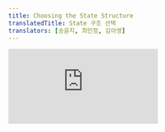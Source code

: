 ```yaml
---
title: Choosing the State Structure
translatedTitle: State 구조 선택
translators: [송윤지, 최민정, 김아영]
---
```


<iframe 
  style={{aspectRatio: 1.7778, width: '100%'}} 
  src="https://www.youtube.com/embed/playlist?list=PLjQV3hketAJkh6BEl0n4PDS_2fBd0cS9v&index=23"
  title="YouTube video player" 
  frameBorder="0" 
/>

<Intro>

Structuring state well can make a difference between a component that is pleasant to modify and debug, and one that is a constant source of bugs. Here are some tips you should consider when structuring state.
<Trans>state를 잘 구조화하면 수정과 디버깅이 편한 컴포넌트와 버그가 끊임없이 발생하는 컴포넌트의 차이를 만들 수 있습니다. 다음은 state를 구조화할 때 고려해야 할 몇 가지 팁입니다.</Trans>

</Intro>

<YouWillLearn>

* When to use a single vs multiple state variables
* What to avoid when organizing state
* How to fix common issues with the state structure

<TransBlock>
* 단일 state 변수를 사용해야 하는 경우 vs. 다중 state 변수를 사용해야 하는 경우
* state 정리시 피해야 할 사항
* state 구조와 관련된 일반적인 문제를 해결하는 방법
</TransBlock>

</YouWillLearn>

## Principles for structuring state<Trans>state 구조화 원칙</Trans> {/*principles-for-structuring-state*/}

When you write a component that holds some state, you'll have to make choices about how many state variables to use and what the shape of their data should be. While it's possible to write correct programs even with a suboptimal state structure, there are a few principles that can guide you to make better choices:
<Trans>어떤 state를 보유하는 컴포넌트를 작성할 때엔 얼마나 많은 state 변수를 사용할지, 데이터의 모양은 어떻게 할지에 대해 선택해야 합니다. 최적화되지 않은 state 구조를 사용하더라도 올바른 프로그램을 작성할 수 있지만, 더 나은 선택을 할 수 있도록 안내하는 몇 가지 원칙이 있습니다:</Trans>

1. **Group related state.** If you always update two or more state variables at the same time, consider merging them into a single state variable.
2. **Avoid contradictions in state.** When the state is structured in a way that several pieces of state may contradict and "disagree" with each other, you leave room for mistakes. Try to avoid this.
3. **Avoid redundant state.** If you can calculate some information from the component's props or its existing state variables during rendering, you should not put that information into that component's state.
4. **Avoid duplication in state.** When the same data is duplicated between multiple state variables, or within nested objects, it is difficult to keep them in sync. Reduce duplication when you can.
5. **Avoid deeply nested state.** Deeply hierarchical state is not very convenient to update. When possible, prefer to structure state in a flat way.

<TransBlock>
1. **관련 state를 그룹화합니다.** 항상 두 개 이상의 state 변수를 동시에 업데이트하는 경우 단일 state 변수로 병합하는 것이 좋습니다.
2. **state의 모순을 피하세요.** 여러 state 조각이 서로 모순되거나 '불일치'할 수 있는 방식으로 state를 구성하면 실수가 발생할 여지가 생깁니다. 이를 피하세요.
3. **불필요한 state를 피하세요.** 렌더링 중에 컴포넌트의 props나 기존 state 변수에서 일부 정보를 계산할 수 있다면 해당 정보를 해당 컴포넌트의 state에 넣지 않아야 합니다.
4. **state 중복을 피하세요.** 동일한 데이터가 여러 state 변수 간에 또는 중첩된 객체 내에 중복되면 동기화 state를 유지하기가 어렵습니다. 가능하면 중복을 줄이세요.
5. **깊게 중첩된 state는 피하세요.** 깊게 계층화된 state는 업데이트하기 쉽지 않습니다. 가능하면 state를 평평한 방식으로 구성하는 것이 좋습니다.
</TransBlock>

The goal behind these principles is to *make state easy to update without introducing mistakes*. Removing redundant and duplicate data from state helps ensure that all its pieces stay in sync. This is similar to how a database engineer might want to ["normalize" the database structure](https://docs.microsoft.com/en-us/office/troubleshoot/access/database-normalization-description) to reduce the chance of bugs. To paraphrase Albert Einstein, **"Make your state as simple as it can be--but no simpler."**
<Trans>이러한 원칙의 목표는 실수 없이 state를 쉽게 업데이트할 수 있도록 하는 것입니다. state에서 불필요하거나 중복된 데이터를 제거하면 모든 데이터가 동기화 상태를 유지하는 데 도움이 됩니다. 이는 데이터베이스 엔지니어가 버그 발생 가능성을 줄이기 위해 [데이터베이스 구조를 '정규화'](https://docs.microsoft.com/en-us/office/troubleshoot/access/database-normalization-description)하는 것과 유사합니다. 알버트 아인슈타인의 말을 빌리자면, **"state를 최대한 단순하게 만들되, 그보다 더 단순해서는 안 됩니다.”**</Trans>

Now let's see how these principles apply in action.
<Trans>이제 이러한 원칙이 실제로 어떻게 적용되는지 살펴보겠습니다.</Trans>

## Group related state<Trans>관련 state 그룹화하기</Trans> {/*group-related-state*/}

You might sometimes be unsure between using a single or multiple state variables.
<Trans>단일 state 변수를 사용할지 다중 state 변수를 사용할지 고민할 때가 있습니다.</Trans>

Should you do this?
<Trans>아래처럼 할까요?</Trans>

```js
const [x, setX] = useState(0);
const [y, setY] = useState(0);
```

Or this?
<Trans>아니면 이렇게 할까요?</Trans>

```js
const [position, setPosition] = useState({ x: 0, y: 0 });
```

Technically, you can use either of these approaches. But **if some two state variables always change together, it might be a good idea to unify them into a single state variable.** Then you won't forget to always keep them in sync, like in this example where moving the cursor updates both coordinates of the red dot:
<Trans>기술적으로는 이 두 가지 접근 방식 중 하나를 사용할 수 있습니다. 하지만 **두 개의 state 변수가 항상 함께 변경되는 경우에는 하나의 state 변수로 통합하는 것이 좋습니다.** 그러면 커서를 움직이면 빨간색 점의 좌표가 모두 업데이트되는 이 예제에서처럼 항상 동기화 상태를 유지하는 것을 잊지 않을 수 있습니다:</Trans>

<Sandpack>

```js
import { useState } from 'react';

export default function MovingDot() {
  const [position, setPosition] = useState({
    x: 0,
    y: 0
  });
  return (
    <div
      onPointerMove={e => {
        setPosition({
          x: e.clientX,
          y: e.clientY
        });
      }}
      style={{
        position: 'relative',
        width: '100vw',
        height: '100vh',
      }}>
      <div style={{
        position: 'absolute',
        backgroundColor: 'red',
        borderRadius: '50%',
        transform: `translate(${position.x}px, ${position.y}px)`,
        left: -10,
        top: -10,
        width: 20,
        height: 20,
      }} />
    </div>
  )
}
```

```css
body { margin: 0; padding: 0; height: 250px; }
```

</Sandpack>

Another case where you'll group data into an object or an array is when you don't know how many pieces of state you'll need. For example, it's helpful when you have a form where the user can add custom fields.
<Trans>데이터를 객체나 배열로 그룹화하는 또 다른 경우는 필요한 state의 조각 수를 모를 때입니다. 예를 들어, 사용자가 사용자 정의 필드를 추가할 수 있는 양식이 있을 때 유용합니다.</Trans>

<Pitfall>

If your state variable is an object, remember that [you can't update only one field in it](/learn/updating-objects-in-state) without explicitly copying the other fields. For example, you can't do `setPosition({ x: 100 })` in the above example because it would not have the `y` property at all! Instead, if you wanted to set `x` alone, you would either do `setPosition({ ...position, x: 100 })`, or split them into two state variables and do `setX(100)`.
<Trans>state 변수가 객체인 경우 다른 필드를 명시적으로 복사하지 않고는 [그 안의 한 필드만 업데이트할 수는 없다](/learn/updating-objects-in-state)는 점을 기억하세요. 예를 들어, 위 예제에서는 `y` 속성이 전혀 없기 때문에 `setPosition({ x: 100 })`을 수행할 수 없습니다! 대신 `x`만 설정하려면 `setPosition({ ...position, x: 100 })`을 수행하거나 두 개의 state 변수로 분할하여 `setX(100)`을 수행해야 합니다.</Trans>

</Pitfall>

## Avoid contradictions in state<Trans>state의 모순을 피하세요</Trans> {/*avoid-contradictions-in-state*/}

Here is a hotel feedback form with `isSending` and `isSent` state variables:
<Trans>다음은 `isSending` 및 `isSent` state 변수가 있는 호텔 피드백 양식입니다:</Trans>

<Sandpack>

```js
import { useState } from 'react';

export default function FeedbackForm() {
  const [text, setText] = useState('');
  const [isSending, setIsSending] = useState(false);
  const [isSent, setIsSent] = useState(false);

  async function handleSubmit(e) {
    e.preventDefault();
    setIsSending(true);
    await sendMessage(text);
    setIsSending(false);
    setIsSent(true);
  }

  if (isSent) {
    return <h1>Thanks for feedback!</h1>
  }

  return (
    <form onSubmit={handleSubmit}>
      <p>How was your stay at The Prancing Pony?</p>
      <textarea
        disabled={isSending}
        value={text}
        onChange={e => setText(e.target.value)}
      />
      <br />
      <button
        disabled={isSending}
        type="submit"
      >
        Send
      </button>
      {isSending && <p>Sending...</p>}
    </form>
  );
}

// Pretend to send a message.
function sendMessage(text) {
  return new Promise(resolve => {
    setTimeout(resolve, 2000);
  });
}
```

</Sandpack>

While this code works, it leaves the door open for "impossible" states. For example, if you forget to call `setIsSent` and `setIsSending` together, you may end up in a situation where both `isSending` and `isSent` are `true` at the same time. The more complex your component is, the harder it is to understand what happened.
<Trans>이 코드는 작동하긴 하지만, "불가능한" state의 설정을 허용하고 있습니다. 예를 들어, `setIsSent`와 `setIsSending` 중 어느 하나만 호출하면, `isSending`과 `isSent`가 동시에 `true`가 되는 상황이 발생할 수 있습니다. 컴포넌트가 복잡할수록 무슨 일이 일어났는지 파악하기가 더 어려워집니다.</Trans>

**Since `isSending` and `isSent` should never be `true` at the same time, it is better to replace them with one `status` state variable that may take one of *three* valid states:** `'typing'` (initial), `'sending'`, and `'sent'`:
<Trans>**`isSending`과 `isSent`는 동시에 `true`가 되어서는 안되므로, 세 가지 유효한 state 중 하나를 취할 수 있는 `status` 라는 state변수 하나로 대체하는 것이 좋습니다:** `status`는 `typing`(초기), `sending`, `sent`가 될 수 있습니다:</Trans>

<Sandpack>

```js
import { useState } from 'react';

export default function FeedbackForm() {
  const [text, setText] = useState('');
  const [status, setStatus] = useState('typing');

  async function handleSubmit(e) {
    e.preventDefault();
    setStatus('sending');
    await sendMessage(text);
    setStatus('sent');
  }

  const isSending = status === 'sending';
  const isSent = status === 'sent';

  if (isSent) {
    return <h1>Thanks for feedback!</h1>
  }

  return (
    <form onSubmit={handleSubmit}>
      <p>How was your stay at The Prancing Pony?</p>
      <textarea
        disabled={isSending}
        value={text}
        onChange={e => setText(e.target.value)}
      />
      <br />
      <button
        disabled={isSending}
        type="submit"
      >
        Send
      </button>
      {isSending && <p>Sending...</p>}
    </form>
  );
}

// Pretend to send a message.
function sendMessage(text) {
  return new Promise(resolve => {
    setTimeout(resolve, 2000);
  });
}
```

</Sandpack>

You can still declare some constants for readability:
<Trans>가독성을 위해 일부 상수를 선언할 수 있습니다:</Trans>

```js
const isSending = status === 'sending';
const isSent = status === 'sent';
```

But they're not state variables, so you don't need to worry about them getting out of sync with each other.
<Trans>하지만 state 변수가 아니므로 서로 동기화되지 않을까 걱정할 필요가 없습니다.</Trans>

## Avoid redundant state<Trans>불필요한 state를 피하세요</Trans> {/*avoid-redundant-state*/}

If you can calculate some information from the component's props or its existing state variables during rendering, you **should not** put that information into that component's state.
<Trans>렌더링 중에 컴포넌트의 props나 기존 state 변수에서 일부 정보를 계산할 수 있는 경우 해당 정보를 컴포넌트의 state에 **넣지 않아야 합니다.**</Trans>

For example, take this form. It works, but can you find any redundant state in it?
<Trans>예를 들어, 이 양식을 살펴보세요. 작동하긴 하지만, 불필요한 state가 있진 않나요?</Trans>

<Sandpack>

```js
import { useState } from 'react';

export default function Form() {
  const [firstName, setFirstName] = useState('');
  const [lastName, setLastName] = useState('');
  const [fullName, setFullName] = useState('');

  function handleFirstNameChange(e) {
    setFirstName(e.target.value);
    setFullName(e.target.value + ' ' + lastName);
  }

  function handleLastNameChange(e) {
    setLastName(e.target.value);
    setFullName(firstName + ' ' + e.target.value);
  }

  return (
    <>
      <h2>Let’s check you in</h2>
      <label>
        First name:{' '}
        <input
          value={firstName}
          onChange={handleFirstNameChange}
        />
      </label>
      <label>
        Last name:{' '}
        <input
          value={lastName}
          onChange={handleLastNameChange}
        />
      </label>
      <p>
        Your ticket will be issued to: <b>{fullName}</b>
      </p>
    </>
  );
}
```

```css
label { display: block; margin-bottom: 5px; }
```

</Sandpack>

This form has three state variables: `firstName`, `lastName`, and `fullName`. However, `fullName` is redundant. **You can always calculate `fullName` from `firstName` and `lastName` during render, so remove it from state.**
<Trans>이 양식에는 `firstName`, `lastName`, `fullName`의 세 가지 state 변수가 있습니다. 그러나 `fullName`은 불필요합니다. **렌더링 중에 언제든지 `firstName`과 `lastName`에서 `fullName`을 계산할 수 있으므로 state에서 제거하세요.**</Trans>

This is how you can do it:
<Trans>이렇게 하면 됩니다:</Trans>

<Sandpack>

```js
import { useState } from 'react';

export default function Form() {
  const [firstName, setFirstName] = useState('');
  const [lastName, setLastName] = useState('');

  const fullName = firstName + ' ' + lastName;

  function handleFirstNameChange(e) {
    setFirstName(e.target.value);
  }

  function handleLastNameChange(e) {
    setLastName(e.target.value);
  }

  return (
    <>
      <h2>Let’s check you in</h2>
      <label>
        First name:{' '}
        <input
          value={firstName}
          onChange={handleFirstNameChange}
        />
      </label>
      <label>
        Last name:{' '}
        <input
          value={lastName}
          onChange={handleLastNameChange}
        />
      </label>
      <p>
        Your ticket will be issued to: <b>{fullName}</b>
      </p>
    </>
  );
}
```

```css
label { display: block; margin-bottom: 5px; }
```

</Sandpack>

Here, `fullName` is *not* a state variable. Instead, it's calculated during render:
<Trans>여기서 `fullName` 은 state 변수가 아닙니다. 대신 렌더링 중에 계산됩니다:</Trans>

```js
const fullName = firstName + ' ' + lastName;
```

As a result, the change handlers don't need to do anything special to update it. When you call `setFirstName` or `setLastName`, you trigger a re-render, and then the next `fullName` will be calculated from the fresh data.
<Trans>따라서 변경 핸들러는 이를 업데이트하기 위해 특별한 작업을 수행할 필요가 없습니다. `setFirstName` 또는 `setLastName`을 호출하면 다시 렌더링을 촉발하고 다음 `fullName`이 새 데이터에서 계산됩니다.</Trans>

<DeepDive>

#### Don't mirror props in state<Trans>props를 state에 그대로 미러링하지 마세요</Trans> {/*don-t-mirror-props-in-state*/}

A common example of redundant state is code like this:
<Trans>다음 코드는 중복 state의 일반적인 예시입니다:</Trans>

```js
function Message({ messageColor }) {
  const [color, setColor] = useState(messageColor);
```

Here, a `color` state variable is initialized to the `messageColor` prop. The problem is that **if the parent component passes a different value of `messageColor` later (for example, `'red'` instead of `'blue'`), the `color` *state variable* would not be updated!** The state is only initialized during the first render.
<Trans>여기서 `color` state 변수는 `messageColor` props로 초기화됩니다. 문제는 **부모 컴포넌트가 나중에 다른 `messageColor` 값(예: `blue` 대신 `red`)을 전달하면 `color` state 변수가 업데이트되지 않는다는 것입니다!** state는 첫 번째 렌더링 중에만 초기화됩니다.</Trans>

This is why "mirroring" some prop in a state variable can lead to confusion. Instead, use the `messageColor` prop directly in your code. If you want to give it a shorter name, use a constant:
<Trans>그렇기 때문에 state 변수에 일부 prop을 '미러링'하면 혼란을 초래할 수 있습니다. 대신 코드에서 `messageColor` prop을 직접 사용하세요. 더 짧은 이름을 지정하려면 상수를 사용하세요:</Trans>

```js
function Message({ messageColor }) {
  const color = messageColor;
```

This way it won't get out of sync with the prop passed from the parent component.
<Trans>이렇게 하면 부모 컴포넌트에서 전달된 prop과 동기화되지 않습니다.</Trans>

"Mirroring" props into state only makes sense when you *want* to ignore all updates for a specific prop. By convention, start the prop name with `initial` or `default` to clarify that its new values are ignored:
<Trans>props를 state로 '미러링'하는 것은 특정 prop에 대한 모든 업데이트를 무시하려는 경우에만 의미가 있습니다. 관례에 따라 prop 이름을 `initial` 또는 `default`로 시작하여 새 값이 무시됨을 명확히 하세요:</Trans>

```js
function Message({ initialColor }) {
  // The `color` state variable holds the *first* value of `initialColor`.
  // Further changes to the `initialColor` prop are ignored.
  const [color, setColor] = useState(initialColor);
```

</DeepDive>

## Avoid duplication in state<Trans>state 중복을 피하세요</Trans> {/*avoid-duplication-in-state*/}

This menu list component lets you choose a single travel snack out of several:
<Trans>이 메뉴 목록 컴포넌트를 사용하면 여러 가지 여행용 간식 중 하나를 선택할 수 있습니다:</Trans>

<Sandpack>

```js
import { useState } from 'react';

const initialItems = [
  { title: 'pretzels', id: 0 },
  { title: 'crispy seaweed', id: 1 },
  { title: 'granola bar', id: 2 },
];

export default function Menu() {
  const [items, setItems] = useState(initialItems);
  const [selectedItem, setSelectedItem] = useState(
    items[0]
  );

  return (
    <>
      <h2>What's your travel snack?</h2>
      <ul>
        {items.map(item => (
          <li key={item.id}>
            {item.title}
            {' '}
            <button onClick={() => {
              setSelectedItem(item);
            }}>Choose</button>
          </li>
        ))}
      </ul>
      <p>You picked {selectedItem.title}.</p>
    </>
  );
}
```

```css
button { margin-top: 10px; }
```

</Sandpack>

Currently, it stores the selected item as an object in the `selectedItem` state variable. However, this is not great: **the contents of the `selectedItem` is the same object as one of the items inside the `items` list.** This means that the information about the item itself is duplicated in two places.
<Trans>현재 선택된 항목은 `selectedItem` state 변수에 객체로 저장됩니다. 그러나 이것은 좋지 않습니다. **`selectedItem`의 내용은 `items` 목록 내의 항목 중 하나와 동일한 객체입니다.** 즉, 항목 자체에 대한 정보가 두 곳에 중복됩니다.</Trans>

Why is this a problem? Let's make each item editable:
<Trans>이것이 왜 문제가 될까요? 각 항목을 편집 가능하게 만들어 보겠습니다:</Trans>

<Sandpack>

```js
import { useState } from 'react';

const initialItems = [
  { title: 'pretzels', id: 0 },
  { title: 'crispy seaweed', id: 1 },
  { title: 'granola bar', id: 2 },
];

export default function Menu() {
  const [items, setItems] = useState(initialItems);
  const [selectedItem, setSelectedItem] = useState(
    items[0]
  );

  function handleItemChange(id, e) {
    setItems(items.map(item => {
      if (item.id === id) {
        return {
          ...item,
          title: e.target.value,
        };
      } else {
        return item;
      }
    }));
  }

  return (
    <>
      <h2>What's your travel snack?</h2> 
      <ul>
        {items.map((item, index) => (
          <li key={item.id}>
            <input
              value={item.title}
              onChange={e => {
                handleItemChange(item.id, e)
              }}
            />
            {' '}
            <button onClick={() => {
              setSelectedItem(item);
            }}>Choose</button>
          </li>
        ))}
      </ul>
      <p>You picked {selectedItem.title}.</p>
    </>
  );
}
```

```css
button { margin-top: 10px; }
```

</Sandpack>

Notice how if you first click "Choose" on an item and *then* edit it, **the input updates but the label at the bottom does not reflect the edits.** This is because you have duplicated state, and you forgot to update `selectedItem`.
<Trans>먼저 항목에서 "Choose"을 클릭한 다음 편집하면 **입력은 업데이트되지만 하단의 레이블에 편집 내용이 반영되지 않는 것을 확인할 수 있습니다.** 이는 state가 중복되어 있고 `selectedItem`을 업데이트하는 것을 잊었기 때문입니다.</Trans>

Although you could update `selectedItem` too, an easier fix is to remove duplication. In this example, instead of a `selectedItem` object (which creates a duplication with objects inside `items`), you hold the `selectedId` in state, and *then* get the `selectedItem` by searching the `items` array for an item with that ID:
<Trans>`selectedItem`도 업데이트할 수 있지만 중복을 제거하는 것이 더 쉬운 수정 방법입니다. 이 예제에서는 `selectedItem` 객체(`items` 내부의 객체 복사본을 생성하는) 대신 `selectedId`를 state로 유지한 다음 `items` 배열에서 해당 ID를 가진 항목을 검색하여 `selectedItem`을 가져옵니다:</Trans>

<Sandpack>

```js
import { useState } from 'react';

const initialItems = [
  { title: 'pretzels', id: 0 },
  { title: 'crispy seaweed', id: 1 },
  { title: 'granola bar', id: 2 },
];

export default function Menu() {
  const [items, setItems] = useState(initialItems);
  const [selectedId, setSelectedId] = useState(0);

  const selectedItem = items.find(item =>
    item.id === selectedId
  );

  function handleItemChange(id, e) {
    setItems(items.map(item => {
      if (item.id === id) {
        return {
          ...item,
          title: e.target.value,
        };
      } else {
        return item;
      }
    }));
  }

  return (
    <>
      <h2>What's your travel snack?</h2>
      <ul>
        {items.map((item, index) => (
          <li key={item.id}>
            <input
              value={item.title}
              onChange={e => {
                handleItemChange(item.id, e)
              }}
            />
            {' '}
            <button onClick={() => {
              setSelectedId(item.id);
            }}>Choose</button>
          </li>
        ))}
      </ul>
      <p>You picked {selectedItem.title}.</p>
    </>
  );
}
```

```css
button { margin-top: 10px; }
```

</Sandpack>

(Alternatively, you may hold the selected index in state.)
<Trans>또는 선택한 인덱스를 state로 유지할 수도 있습니다.</Trans>

The state used to be duplicated like this:
<Trans>이전에는 state가 이렇게 복제되었습니다:</Trans>

* `items = [{ id: 0, title: 'pretzels'}, ...]`
* `selectedItem = {id: 0, title: 'pretzels'}`

But after the change it's like this:
<Trans>하지만 변경 후에는 이렇게 되었습니다:</Trans>

* `items = [{ id: 0, title: 'pretzels'}, ...]`
* `selectedId = 0`

The duplication is gone, and you only keep the essential state!
<Trans>중복은 사라지고 필수 state만 유지됩니다!</Trans>

Now if you edit the *selected* item, the message below will update immediately. This is because `setItems` triggers a re-render, and `items.find(...)` would find the item with the updated title. You didn't need to hold *the selected item* in state, because only the *selected ID* is essential. The rest could be calculated during render.
<Trans>이제 *선택한* 항목을 편집하면 아래 메시지가 즉시 업데이트됩니다. 이는 `setItems`가 리렌더링을 촉발하고 `items.find(...)`가 업데이트된 제목의 항목을 찾기 때문입니다. *선택한 ID*만 필수적이므로 *선택한 항목*을 state로 유지할 필요가 없습니다. 나머지는 렌더링 중에 계산할 수 있습니다.</Trans>

## Avoid deeply nested state<Trans>깊게 중첩된 state는 피하세요</Trans> {/*avoid-deeply-nested-state*/}

Imagine a travel plan consisting of planets, continents, and countries. You might be tempted to structure its state using nested objects and arrays, like in this example:
<Trans>행성, 대륙, 국가로 구성된 여행 계획을 상상해 보세요. 이 예제에서처럼 중첩 객체와 배열을 사용하여 state를 구조화하고 싶을 수 있습니다:</Trans>

<Sandpack>

```js
import { useState } from 'react';
import { initialTravelPlan } from './places.js';

function PlaceTree({ place }) {
  const childPlaces = place.childPlaces;
  return (
    <li>
      {place.title}
      {childPlaces.length > 0 && (
        <ol>
          {childPlaces.map(place => (
            <PlaceTree key={place.id} place={place} />
          ))}
        </ol>
      )}
    </li>
  );
}

export default function TravelPlan() {
  const [plan, setPlan] = useState(initialTravelPlan);
  const planets = plan.childPlaces;
  return (
    <>
      <h2>Places to visit</h2>
      <ol>
        {planets.map(place => (
          <PlaceTree key={place.id} place={place} />
        ))}
      </ol>
    </>
  );
}
```

```js places.js active
export const initialTravelPlan = {
  id: 0,
  title: '(Root)',
  childPlaces: [{
    id: 1,
    title: 'Earth',
    childPlaces: [{
      id: 2,
      title: 'Africa',
      childPlaces: [{
        id: 3,
        title: 'Botswana',
        childPlaces: []
      }, {
        id: 4,
        title: 'Egypt',
        childPlaces: []
      }, {
        id: 5,
        title: 'Kenya',
        childPlaces: []
      }, {
        id: 6,
        title: 'Madagascar',
        childPlaces: []
      }, {
        id: 7,
        title: 'Morocco',
        childPlaces: []
      }, {
        id: 8,
        title: 'Nigeria',
        childPlaces: []
      }, {
        id: 9,
        title: 'South Africa',
        childPlaces: []
      }]
    }, {
      id: 10,
      title: 'Americas',
      childPlaces: [{
        id: 11,
        title: 'Argentina',
        childPlaces: []
      }, {
        id: 12,
        title: 'Brazil',
        childPlaces: []
      }, {
        id: 13,
        title: 'Barbados',
        childPlaces: []
      }, {
        id: 14,
        title: 'Canada',
        childPlaces: []
      }, {
        id: 15,
        title: 'Jamaica',
        childPlaces: []
      }, {
        id: 16,
        title: 'Mexico',
        childPlaces: []
      }, {
        id: 17,
        title: 'Trinidad and Tobago',
        childPlaces: []
      }, {
        id: 18,
        title: 'Venezuela',
        childPlaces: []
      }]
    }, {
      id: 19,
      title: 'Asia',
      childPlaces: [{
        id: 20,
        title: 'China',
        childPlaces: []
      }, {
        id: 21,
        title: 'Hong Kong',
        childPlaces: []
      }, {
        id: 22,
        title: 'India',
        childPlaces: []
      }, {
        id: 23,
        title: 'Singapore',
        childPlaces: []
      }, {
        id: 24,
        title: 'South Korea',
        childPlaces: []
      }, {
        id: 25,
        title: 'Thailand',
        childPlaces: []
      }, {
        id: 26,
        title: 'Vietnam',
        childPlaces: []
      }]
    }, {
      id: 27,
      title: 'Europe',
      childPlaces: [{
        id: 28,
        title: 'Croatia',
        childPlaces: [],
      }, {
        id: 29,
        title: 'France',
        childPlaces: [],
      }, {
        id: 30,
        title: 'Germany',
        childPlaces: [],
      }, {
        id: 31,
        title: 'Italy',
        childPlaces: [],
      }, {
        id: 32,
        title: 'Portugal',
        childPlaces: [],
      }, {
        id: 33,
        title: 'Spain',
        childPlaces: [],
      }, {
        id: 34,
        title: 'Turkey',
        childPlaces: [],
      }]
    }, {
      id: 35,
      title: 'Oceania',
      childPlaces: [{
        id: 36,
        title: 'Australia',
        childPlaces: [],
      }, {
        id: 37,
        title: 'Bora Bora (French Polynesia)',
        childPlaces: [],
      }, {
        id: 38,
        title: 'Easter Island (Chile)',
        childPlaces: [],
      }, {
        id: 39,
        title: 'Fiji',
        childPlaces: [],
      }, {
        id: 40,
        title: 'Hawaii (the USA)',
        childPlaces: [],
      }, {
        id: 41,
        title: 'New Zealand',
        childPlaces: [],
      }, {
        id: 42,
        title: 'Vanuatu',
        childPlaces: [],
      }]
    }]
  }, {
    id: 43,
    title: 'Moon',
    childPlaces: [{
      id: 44,
      title: 'Rheita',
      childPlaces: []
    }, {
      id: 45,
      title: 'Piccolomini',
      childPlaces: []
    }, {
      id: 46,
      title: 'Tycho',
      childPlaces: []
    }]
  }, {
    id: 47,
    title: 'Mars',
    childPlaces: [{
      id: 48,
      title: 'Corn Town',
      childPlaces: []
    }, {
      id: 49,
      title: 'Green Hill',
      childPlaces: []      
    }]
  }]
};
```

</Sandpack>

Now let's say you want to add a button to delete a place you've already visited. How would you go about it? [Updating nested state](/learn/updating-objects-in-state#updating-a-nested-object) involves making copies of objects all the way up from the part that changed. Deleting a deeply nested place would involve copying its entire parent place chain. Such code can be very verbose.
<Trans>이제 이미 방문한 장소를 삭제하는 버튼을 추가하고 싶다고 가정해 보겠습니다. 어떻게 해야 할까요? [중첩된 state를 업데이트](/learn/updating-objects-in-state#updating-a-nested-object)하려면 변경된 부분부터 위쪽까지 객체의 복사본을 만들어야 합니다. 깊게 중첩된 장소를 삭제하려면 해당 장소의 상위 장소 체인 전체를 복사해야 합니다. 이러한 코드는 매우 장황할 수 있습니다.</Trans>

**If the state is too nested to update easily, consider making it "flat".** Here is one way you can restructure this data. Instead of a tree-like structure where each `place` has an array of *its child places*, you can have each place hold an array of *its child place IDs*. Then store a mapping from each place ID to the corresponding place.
<Trans>**state가 너무 깊게 중첩되어 업데이트하기 어려운 경우 “flat”하게 만드는 것을 고려해 보세요.** 다음은 이 데이터를 재구성할 수 있는 한 가지 방법입니다. 각 `place`가 하위 place의 배열을 갖는 트리 구조 대신, 각 place가 자식 *place ID*의 배열을 보유하도록 할 수 있습니다. 그런 다음 각 place ID에서 해당 place로의 매핑을 저장합니다.</Trans>

This data restructuring might remind you of seeing a database table:
<Trans>이 데이터 재구성은 데이터베이스 테이블을 떠올리게 할 수 있습니다:</Trans>

<Sandpack>

```js
import { useState } from 'react';
import { initialTravelPlan } from './places.js';

function PlaceTree({ id, placesById }) {
  const place = placesById[id];
  const childIds = place.childIds;
  return (
    <li>
      {place.title}
      {childIds.length > 0 && (
        <ol>
          {childIds.map(childId => (
            <PlaceTree
              key={childId}
              id={childId}
              placesById={placesById}
            />
          ))}
        </ol>
      )}
    </li>
  );
}

export default function TravelPlan() {
  const [plan, setPlan] = useState(initialTravelPlan);
  const root = plan[0];
  const planetIds = root.childIds;
  return (
    <>
      <h2>Places to visit</h2>
      <ol>
        {planetIds.map(id => (
          <PlaceTree
            key={id}
            id={id}
            placesById={plan}
          />
        ))}
      </ol>
    </>
  );
}
```

```js places.js active
export const initialTravelPlan = {
  0: {
    id: 0,
    title: '(Root)',
    childIds: [1, 43, 47],
  },
  1: {
    id: 1,
    title: 'Earth',
    childIds: [2, 10, 19, 27, 35]
  },
  2: {
    id: 2,
    title: 'Africa',
    childIds: [3, 4, 5, 6 , 7, 8, 9]
  }, 
  3: {
    id: 3,
    title: 'Botswana',
    childIds: []
  },
  4: {
    id: 4,
    title: 'Egypt',
    childIds: []
  },
  5: {
    id: 5,
    title: 'Kenya',
    childIds: []
  },
  6: {
    id: 6,
    title: 'Madagascar',
    childIds: []
  }, 
  7: {
    id: 7,
    title: 'Morocco',
    childIds: []
  },
  8: {
    id: 8,
    title: 'Nigeria',
    childIds: []
  },
  9: {
    id: 9,
    title: 'South Africa',
    childIds: []
  },
  10: {
    id: 10,
    title: 'Americas',
    childIds: [11, 12, 13, 14, 15, 16, 17, 18],   
  },
  11: {
    id: 11,
    title: 'Argentina',
    childIds: []
  },
  12: {
    id: 12,
    title: 'Brazil',
    childIds: []
  },
  13: {
    id: 13,
    title: 'Barbados',
    childIds: []
  }, 
  14: {
    id: 14,
    title: 'Canada',
    childIds: []
  },
  15: {
    id: 15,
    title: 'Jamaica',
    childIds: []
  },
  16: {
    id: 16,
    title: 'Mexico',
    childIds: []
  },
  17: {
    id: 17,
    title: 'Trinidad and Tobago',
    childIds: []
  },
  18: {
    id: 18,
    title: 'Venezuela',
    childIds: []
  },
  19: {
    id: 19,
    title: 'Asia',
    childIds: [20, 21, 22, 23, 24, 25, 26],   
  },
  20: {
    id: 20,
    title: 'China',
    childIds: []
  },
  21: {
    id: 21,
    title: 'Hong Kong',
    childIds: []
  },
  22: {
    id: 22,
    title: 'India',
    childIds: []
  },
  23: {
    id: 23,
    title: 'Singapore',
    childIds: []
  },
  24: {
    id: 24,
    title: 'South Korea',
    childIds: []
  },
  25: {
    id: 25,
    title: 'Thailand',
    childIds: []
  },
  26: {
    id: 26,
    title: 'Vietnam',
    childIds: []
  },
  27: {
    id: 27,
    title: 'Europe',
    childIds: [28, 29, 30, 31, 32, 33, 34],   
  },
  28: {
    id: 28,
    title: 'Croatia',
    childIds: []
  },
  29: {
    id: 29,
    title: 'France',
    childIds: []
  },
  30: {
    id: 30,
    title: 'Germany',
    childIds: []
  },
  31: {
    id: 31,
    title: 'Italy',
    childIds: []
  },
  32: {
    id: 32,
    title: 'Portugal',
    childIds: []
  },
  33: {
    id: 33,
    title: 'Spain',
    childIds: []
  },
  34: {
    id: 34,
    title: 'Turkey',
    childIds: []
  },
  35: {
    id: 35,
    title: 'Oceania',
    childIds: [36, 37, 38, 39, 40, 41, 42],   
  },
  36: {
    id: 36,
    title: 'Australia',
    childIds: []
  },
  37: {
    id: 37,
    title: 'Bora Bora (French Polynesia)',
    childIds: []
  },
  38: {
    id: 38,
    title: 'Easter Island (Chile)',
    childIds: []
  },
  39: {
    id: 39,
    title: 'Fiji',
    childIds: []
  },
  40: {
    id: 40,
    title: 'Hawaii (the USA)',
    childIds: []
  },
  41: {
    id: 41,
    title: 'New Zealand',
    childIds: []
  },
  42: {
    id: 42,
    title: 'Vanuatu',
    childIds: []
  },
  43: {
    id: 43,
    title: 'Moon',
    childIds: [44, 45, 46]
  },
  44: {
    id: 44,
    title: 'Rheita',
    childIds: []
  },
  45: {
    id: 45,
    title: 'Piccolomini',
    childIds: []
  },
  46: {
    id: 46,
    title: 'Tycho',
    childIds: []
  },
  47: {
    id: 47,
    title: 'Mars',
    childIds: [48, 49]
  },
  48: {
    id: 48,
    title: 'Corn Town',
    childIds: []
  },
  49: {
    id: 49,
    title: 'Green Hill',
    childIds: []
  }
};
```

</Sandpack>

**Now that the state is "flat" (also known as "normalized"), updating nested items becomes easier.**
<Trans>**이제 state가 "flat"("정규화"라고도 함)해졌으므로 중첩된 항목을 업데이트하는 것이 더 쉬워졌습니다.**</Trans>

In order to remove a place now, you only need to update two levels of state:
<Trans>지금 장소를 제거하려면 두 단계의 state만 업데이트하면 됩니다:</Trans>

- The updated version of its *parent* place should exclude the removed ID from its `childIds` array.
- The updated version of the root "table" object should include the updated version of the parent place.
<TransBlock>
- 부모 장소의 업데이트된 버전은 제거된 ID를 `childIds` 배열에서 제외해야 합니다.
- 루트 '테이블' 객체의 업데이트된 버전에는 상위 위치의 업데이트된 버전이 포함되어야 합니다.
</TransBlock>

Here is an example of how you could go about it:
<Trans>다음은 이를 수행하는 방법의 예입니다:</Trans>

<Sandpack>

```js
import { useState } from 'react';
import { initialTravelPlan } from './places.js';

export default function TravelPlan() {
  const [plan, setPlan] = useState(initialTravelPlan);

  function handleComplete(parentId, childId) {
    const parent = plan[parentId];
    // Create a new version of the parent place
    // that doesn't include this child ID.
    const nextParent = {
      ...parent,
      childIds: parent.childIds
        .filter(id => id !== childId)
    };
    // Update the root state object...
    setPlan({
      ...plan,
      // ...so that it has the updated parent.
      [parentId]: nextParent
    });
  }

  const root = plan[0];
  const planetIds = root.childIds;
  return (
    <>
      <h2>Places to visit</h2>
      <ol>
        {planetIds.map(id => (
          <PlaceTree
            key={id}
            id={id}
            parentId={0}
            placesById={plan}
            onComplete={handleComplete}
          />
        ))}
      </ol>
    </>
  );
}

function PlaceTree({ id, parentId, placesById, onComplete }) {
  const place = placesById[id];
  const childIds = place.childIds;
  return (
    <li>
      {place.title}
      <button onClick={() => {
        onComplete(parentId, id);
      }}>
        Complete
      </button>
      {childIds.length > 0 &&
        <ol>
          {childIds.map(childId => (
            <PlaceTree
              key={childId}
              id={childId}
              parentId={id}
              placesById={placesById}
              onComplete={onComplete}
            />
          ))}
        </ol>
      }
    </li>
  );
}
```

```js places.js
export const initialTravelPlan = {
  0: {
    id: 0,
    title: '(Root)',
    childIds: [1, 43, 47],
  },
  1: {
    id: 1,
    title: 'Earth',
    childIds: [2, 10, 19, 27, 35]
  },
  2: {
    id: 2,
    title: 'Africa',
    childIds: [3, 4, 5, 6 , 7, 8, 9]
  }, 
  3: {
    id: 3,
    title: 'Botswana',
    childIds: []
  },
  4: {
    id: 4,
    title: 'Egypt',
    childIds: []
  },
  5: {
    id: 5,
    title: 'Kenya',
    childIds: []
  },
  6: {
    id: 6,
    title: 'Madagascar',
    childIds: []
  }, 
  7: {
    id: 7,
    title: 'Morocco',
    childIds: []
  },
  8: {
    id: 8,
    title: 'Nigeria',
    childIds: []
  },
  9: {
    id: 9,
    title: 'South Africa',
    childIds: []
  },
  10: {
    id: 10,
    title: 'Americas',
    childIds: [11, 12, 13, 14, 15, 16, 17, 18],   
  },
  11: {
    id: 11,
    title: 'Argentina',
    childIds: []
  },
  12: {
    id: 12,
    title: 'Brazil',
    childIds: []
  },
  13: {
    id: 13,
    title: 'Barbados',
    childIds: []
  }, 
  14: {
    id: 14,
    title: 'Canada',
    childIds: []
  },
  15: {
    id: 15,
    title: 'Jamaica',
    childIds: []
  },
  16: {
    id: 16,
    title: 'Mexico',
    childIds: []
  },
  17: {
    id: 17,
    title: 'Trinidad and Tobago',
    childIds: []
  },
  18: {
    id: 18,
    title: 'Venezuela',
    childIds: []
  },
  19: {
    id: 19,
    title: 'Asia',
    childIds: [20, 21, 22, 23, 24, 25, 26],   
  },
  20: {
    id: 20,
    title: 'China',
    childIds: []
  },
  21: {
    id: 21,
    title: 'Hong Kong',
    childIds: []
  },
  22: {
    id: 22,
    title: 'India',
    childIds: []
  },
  23: {
    id: 23,
    title: 'Singapore',
    childIds: []
  },
  24: {
    id: 24,
    title: 'South Korea',
    childIds: []
  },
  25: {
    id: 25,
    title: 'Thailand',
    childIds: []
  },
  26: {
    id: 26,
    title: 'Vietnam',
    childIds: []
  },
  27: {
    id: 27,
    title: 'Europe',
    childIds: [28, 29, 30, 31, 32, 33, 34],   
  },
  28: {
    id: 28,
    title: 'Croatia',
    childIds: []
  },
  29: {
    id: 29,
    title: 'France',
    childIds: []
  },
  30: {
    id: 30,
    title: 'Germany',
    childIds: []
  },
  31: {
    id: 31,
    title: 'Italy',
    childIds: []
  },
  32: {
    id: 32,
    title: 'Portugal',
    childIds: []
  },
  33: {
    id: 33,
    title: 'Spain',
    childIds: []
  },
  34: {
    id: 34,
    title: 'Turkey',
    childIds: []
  },
  35: {
    id: 35,
    title: 'Oceania',
    childIds: [36, 37, 38, 39, 40, 41,, 42],   
  },
  36: {
    id: 36,
    title: 'Australia',
    childIds: []
  },
  37: {
    id: 37,
    title: 'Bora Bora (French Polynesia)',
    childIds: []
  },
  38: {
    id: 38,
    title: 'Easter Island (Chile)',
    childIds: []
  },
  39: {
    id: 39,
    title: 'Fiji',
    childIds: []
  },
  40: {
    id: 40,
    title: 'Hawaii (the USA)',
    childIds: []
  },
  41: {
    id: 41,
    title: 'New Zealand',
    childIds: []
  },
  42: {
    id: 42,
    title: 'Vanuatu',
    childIds: []
  },
  43: {
    id: 43,
    title: 'Moon',
    childIds: [44, 45, 46]
  },
  44: {
    id: 44,
    title: 'Rheita',
    childIds: []
  },
  45: {
    id: 45,
    title: 'Piccolomini',
    childIds: []
  },
  46: {
    id: 46,
    title: 'Tycho',
    childIds: []
  },
  47: {
    id: 47,
    title: 'Mars',
    childIds: [48, 49]
  },
  48: {
    id: 48,
    title: 'Corn Town',
    childIds: []
  },
  49: {
    id: 49,
    title: 'Green Hill',
    childIds: []
  }
};
```

```css
button { margin: 10px; }
```

</Sandpack>

You can nest state as much as you like, but making it "flat" can solve numerous problems. It makes state easier to update, and it helps ensure you don't have duplication in different parts of a nested object.
<Trans>state를 원하는 만큼 중첩할 수 있지만 "flat"하게 만들면 많은 문제를 해결할 수 있습니다. state를 더 쉽게 업데이트할 수 있고 중첩된 객체의 다른 부분에 중복이 생기지 않도록 할 수 있습니다.</Trans>

<DeepDive>

#### Improving memory usage<Trans>메모리 사용량 개선하기</Trans> {/*improving-memory-usage*/}

Ideally, you would also remove the deleted items (and their children!) from the "table" object to improve memory usage. This version does that. It also [uses Immer](/learn/updating-objects-in-state#write-concise-update-logic-with-immer) to make the update logic more concise.
<Trans>이상적으로는 '테이블' 객체에서 삭제된 항목(및 그 하위 항목!)도 제거하여 메모리 사용량을 개선하는 것이 좋습니다. 이 버전은 그렇게 합니다. 또한 [Immer를 사용](/learn/updating-objects-in-state#write-concise-update-logic-with-immer)하여 업데이트 로직을 더욱 간결하게 만들었습니다.</Trans>

<Sandpack>

```js
import { useImmer } from 'use-immer';
import { initialTravelPlan } from './places.js';

export default function TravelPlan() {
  const [plan, updatePlan] = useImmer(initialTravelPlan);

  function handleComplete(parentId, childId) {
    updatePlan(draft => {
      // Remove from the parent place's child IDs.
      const parent = draft[parentId];
      parent.childIds = parent.childIds
        .filter(id => id !== childId);

      // Forget this place and all its subtree.
      deleteAllChildren(childId);
      function deleteAllChildren(id) {
        const place = draft[id];
        place.childIds.forEach(deleteAllChildren);
        delete draft[id];
      }
    });
  }

  const root = plan[0];
  const planetIds = root.childIds;
  return (
    <>
      <h2>Places to visit</h2>
      <ol>
        {planetIds.map(id => (
          <PlaceTree
            key={id}
            id={id}
            parentId={0}
            placesById={plan}
            onComplete={handleComplete}
          />
        ))}
      </ol>
    </>
  );
}

function PlaceTree({ id, parentId, placesById, onComplete }) {
  const place = placesById[id];
  const childIds = place.childIds;
  return (
    <li>
      {place.title}
      <button onClick={() => {
        onComplete(parentId, id);
      }}>
        Complete
      </button>
      {childIds.length > 0 &&
        <ol>
          {childIds.map(childId => (
            <PlaceTree
              key={childId}
              id={childId}
              parentId={id}
              placesById={placesById}
              onComplete={onComplete}
            />
          ))}
        </ol>
      }
    </li>
  );
}
```

```js places.js
export const initialTravelPlan = {
  0: {
    id: 0,
    title: '(Root)',
    childIds: [1, 43, 47],
  },
  1: {
    id: 1,
    title: 'Earth',
    childIds: [2, 10, 19, 27, 35]
  },
  2: {
    id: 2,
    title: 'Africa',
    childIds: [3, 4, 5, 6 , 7, 8, 9]
  }, 
  3: {
    id: 3,
    title: 'Botswana',
    childIds: []
  },
  4: {
    id: 4,
    title: 'Egypt',
    childIds: []
  },
  5: {
    id: 5,
    title: 'Kenya',
    childIds: []
  },
  6: {
    id: 6,
    title: 'Madagascar',
    childIds: []
  }, 
  7: {
    id: 7,
    title: 'Morocco',
    childIds: []
  },
  8: {
    id: 8,
    title: 'Nigeria',
    childIds: []
  },
  9: {
    id: 9,
    title: 'South Africa',
    childIds: []
  },
  10: {
    id: 10,
    title: 'Americas',
    childIds: [11, 12, 13, 14, 15, 16, 17, 18],   
  },
  11: {
    id: 11,
    title: 'Argentina',
    childIds: []
  },
  12: {
    id: 12,
    title: 'Brazil',
    childIds: []
  },
  13: {
    id: 13,
    title: 'Barbados',
    childIds: []
  }, 
  14: {
    id: 14,
    title: 'Canada',
    childIds: []
  },
  15: {
    id: 15,
    title: 'Jamaica',
    childIds: []
  },
  16: {
    id: 16,
    title: 'Mexico',
    childIds: []
  },
  17: {
    id: 17,
    title: 'Trinidad and Tobago',
    childIds: []
  },
  18: {
    id: 18,
    title: 'Venezuela',
    childIds: []
  },
  19: {
    id: 19,
    title: 'Asia',
    childIds: [20, 21, 22, 23, 24, 25, 26],   
  },
  20: {
    id: 20,
    title: 'China',
    childIds: []
  },
  21: {
    id: 21,
    title: 'Hong Kong',
    childIds: []
  },
  22: {
    id: 22,
    title: 'India',
    childIds: []
  },
  23: {
    id: 23,
    title: 'Singapore',
    childIds: []
  },
  24: {
    id: 24,
    title: 'South Korea',
    childIds: []
  },
  25: {
    id: 25,
    title: 'Thailand',
    childIds: []
  },
  26: {
    id: 26,
    title: 'Vietnam',
    childIds: []
  },
  27: {
    id: 27,
    title: 'Europe',
    childIds: [28, 29, 30, 31, 32, 33, 34],   
  },
  28: {
    id: 28,
    title: 'Croatia',
    childIds: []
  },
  29: {
    id: 29,
    title: 'France',
    childIds: []
  },
  30: {
    id: 30,
    title: 'Germany',
    childIds: []
  },
  31: {
    id: 31,
    title: 'Italy',
    childIds: []
  },
  32: {
    id: 32,
    title: 'Portugal',
    childIds: []
  },
  33: {
    id: 33,
    title: 'Spain',
    childIds: []
  },
  34: {
    id: 34,
    title: 'Turkey',
    childIds: []
  },
  35: {
    id: 35,
    title: 'Oceania',
    childIds: [36, 37, 38, 39, 40, 41,, 42],   
  },
  36: {
    id: 36,
    title: 'Australia',
    childIds: []
  },
  37: {
    id: 37,
    title: 'Bora Bora (French Polynesia)',
    childIds: []
  },
  38: {
    id: 38,
    title: 'Easter Island (Chile)',
    childIds: []
  },
  39: {
    id: 39,
    title: 'Fiji',
    childIds: []
  },
  40: {
    id: 40,
    title: 'Hawaii (the USA)',
    childIds: []
  },
  41: {
    id: 41,
    title: 'New Zealand',
    childIds: []
  },
  42: {
    id: 42,
    title: 'Vanuatu',
    childIds: []
  },
  43: {
    id: 43,
    title: 'Moon',
    childIds: [44, 45, 46]
  },
  44: {
    id: 44,
    title: 'Rheita',
    childIds: []
  },
  45: {
    id: 45,
    title: 'Piccolomini',
    childIds: []
  },
  46: {
    id: 46,
    title: 'Tycho',
    childIds: []
  },
  47: {
    id: 47,
    title: 'Mars',
    childIds: [48, 49]
  },
  48: {
    id: 48,
    title: 'Corn Town',
    childIds: []
  },
  49: {
    id: 49,
    title: 'Green Hill',
    childIds: []
  }
};
```

```css
button { margin: 10px; }
```

```json package.json
{
  "dependencies": {
    "immer": "1.7.3",
    "react": "latest",
    "react-dom": "latest",
    "react-scripts": "latest",
    "use-immer": "0.5.1"
  },
  "scripts": {
    "start": "react-scripts start",
    "build": "react-scripts build",
    "test": "react-scripts test --env=jsdom",
    "eject": "react-scripts eject"
  }
}
```

</Sandpack>

</DeepDive>

Sometimes, you can also reduce state nesting by moving some of the nested state into the child components. This works well for ephemeral UI state that doesn't need to be stored, like whether an item is hovered.
<Trans>때로는 중첩된 state의 일부를 하위 컴포넌트로 이동하여 state 중첩을 줄일 수도 있습니다. 이 방법은 항목에 마우스 커서가 있는지 여부와 같이 저장할 필요가 없는 임시 UI state에 적합합니다.</Trans>

<Recap>

* If two state variables always update together, consider merging them into one. 
* Choose your state variables carefully to avoid creating "impossible" states.
* Structure your state in a way that reduces the chances that you'll make a mistake updating it.
* Avoid redundant and duplicate state so that you don't need to keep it in sync.
* Don't put props *into* state unless you specifically want to prevent updates.
* For UI patterns like selection, keep ID or index in state instead of the object itself.
* If updating deeply nested state is complicated, try flattening it.

<TransBlock>
* 두 개의 state 변수가 항상 함께 업데이트되는 경우 두 변수를 하나로 병합하는 것이 좋습니다.
* state 변수를 신중하게 선택하여 '불가능한' state를 만들지 않도록 하세요.
* state를 업데이트할 때 실수할 가능성을 줄이는 방식으로 state를 구성하세요.
* 동기화 state를 유지할 필요가 없도록 불필요 및 중복 state를 피하세요.
* 특별히 업데이트를 막으려는 경우가 아니라면 props를 state에 넣지 마세요.
* 선택과 같은 UI 패턴의 경우 객체 자체 대신 ID 또는 인덱스를 state로 유지합니다.
* 깊게 중첩된 state를 업데이트하는 것이 복잡하다면 state를 평평하게 만들어 보세요.
</TransBlock>

</Recap>

<Challenges>

#### Fix a component that's not updating<Trans>업데이트되지 않는 컴포넌트 수정하기</Trans> {/*fix-a-component-thats-not-updating*/}

This `Clock` component receives two props: `color` and `time`. When you select a different color in the select box, the `Clock` component receives a different `color` prop from its parent component. However, for some reason, the displayed color doesn't update. Why? Fix the problem.
<Trans>이 `Clock` 컴포넌트는 `color`와 `time`이라는 두 가지 prop을 받습니다. 선택 상자에서 다른 색상을 선택하면 `Clock` 컴포넌트는 부모 컴포넌트에서 다른 `color` prop을 받습니다. 하지만 어떤 이유에서인지 표시된 색상이 업데이트되지 않습니다. 왜 그럴까요? 문제를 해결하세요.</Trans>

<Sandpack>

```js Clock.js active
import { useState } from 'react';

export default function Clock(props) {
  const [color, setColor] = useState(props.color);
  return (
    <h1 style={{ color: color }}>
      {props.time}
    </h1>
  );
}
```

```js App.js hidden
import { useState, useEffect } from 'react';
import Clock from './Clock.js';

function useTime() {
  const [time, setTime] = useState(() => new Date());
  useEffect(() => {
    const id = setInterval(() => {
      setTime(new Date());
    }, 1000);
    return () => clearInterval(id);
  }, []);
  return time;
}

export default function App() {
  const time = useTime();
  const [color, setColor] = useState('lightcoral');
  return (
    <div>
      <p>
        Pick a color:{' '}
        <select value={color} onChange={e => setColor(e.target.value)}>
          <option value="lightcoral">lightcoral</option>
          <option value="midnightblue">midnightblue</option>
          <option value="rebeccapurple">rebeccapurple</option>
        </select>
      </p>
      <Clock color={color} time={time.toLocaleTimeString()} />
    </div>
  );
}
```

</Sandpack>

<Solution>

The issue is that this component has `color` state initialized with the initial value of the `color` prop. But when the `color` prop changes, this does not affect the state variable! So they get out of sync. To fix this issue, remove the state variable altogether, and use the `color` prop directly.
<Trans>문제는 이 컴포넌트에는 `color` prop의 초기값으로 초기화된 `color` state가 있다는 것입니다. `color` prop이 변경되어도 state 변수에 영향을 주지 않습니다! 그래서 동기화되지 않습니다. 이 문제를 해결하려면 state 변수를 모두 제거하고 `color` prop을 직접 사용하세요.</Trans>

<Sandpack>

```js Clock.js active
import { useState } from 'react';

export default function Clock(props) {
  return (
    <h1 style={{ color: props.color }}>
      {props.time}
    </h1>
  );
}
```

```js App.js hidden
import { useState, useEffect } from 'react';
import Clock from './Clock.js';

function useTime() {
  const [time, setTime] = useState(() => new Date());
  useEffect(() => {
    const id = setInterval(() => {
      setTime(new Date());
    }, 1000);
    return () => clearInterval(id);
  }, []);
  return time;
}

export default function App() {
  const time = useTime();
  const [color, setColor] = useState('lightcoral');
  return (
    <div>
      <p>
        Pick a color:{' '}
        <select value={color} onChange={e => setColor(e.target.value)}>
          <option value="lightcoral">lightcoral</option>
          <option value="midnightblue">midnightblue</option>
          <option value="rebeccapurple">rebeccapurple</option>
        </select>
      </p>
      <Clock color={color} time={time.toLocaleTimeString()} />
    </div>
  );
}
```

</Sandpack>

Or, using the destructuring syntax:
<Trans>또는, 구조분해 구문을 사용하세요:</Trans>

<Sandpack>

```js Clock.js active
import { useState } from 'react';

export default function Clock({ color, time }) {
  return (
    <h1 style={{ color: color }}>
      {time}
    </h1>
  );
}
```

```js App.js hidden
import { useState, useEffect } from 'react';
import Clock from './Clock.js';

function useTime() {
  const [time, setTime] = useState(() => new Date());
  useEffect(() => {
    const id = setInterval(() => {
      setTime(new Date());
    }, 1000);
    return () => clearInterval(id);
  }, []);
  return time;
}

export default function App() {
  const time = useTime();
  const [color, setColor] = useState('lightcoral');
  return (
    <div>
      <p>
        Pick a color:{' '}
        <select value={color} onChange={e => setColor(e.target.value)}>
          <option value="lightcoral">lightcoral</option>
          <option value="midnightblue">midnightblue</option>
          <option value="rebeccapurple">rebeccapurple</option>
        </select>
      </p>
      <Clock color={color} time={time.toLocaleTimeString()} />
    </div>
  );
}
```

</Sandpack>

</Solution>

#### Fix a broken packing list<Trans>깨진 포장 목록 수정</Trans> {/*fix-a-broken-packing-list*/}

This packing list has a footer that shows how many items are packed, and how many items there are overall. It seems to work at first, but it is buggy. For example, if you mark an item as packed and then delete it, the counter will not be updated correctly. Fix the counter so that it's always correct.
<Trans>이 포장 목록에는 포장된 품목 수와 전체 품목 수를 보여주는 푸터가 있습니다. 처음에는 작동하는 것 같지만 버그가 있습니다. 예를 들어, 품목을 포장 완료로 표시했다가 삭제하면 카운터가 올바르게 업데이트되지 않습니다. 카운터가 항상 올바르게 업데이트되도록 수정하세요.</Trans>

<Hint>

Is any state in this example redundant?
<Trans>이 예제에서 중복되는 state가 있나요?</Trans>

</Hint>

<Sandpack>

```js App.js
import { useState } from 'react';
import AddItem from './AddItem.js';
import PackingList from './PackingList.js';

let nextId = 3;
const initialItems = [
  { id: 0, title: 'Warm socks', packed: true },
  { id: 1, title: 'Travel journal', packed: false },
  { id: 2, title: 'Watercolors', packed: false },
];

export default function TravelPlan() {
  const [items, setItems] = useState(initialItems);
  const [total, setTotal] = useState(3);
  const [packed, setPacked] = useState(1);

  function handleAddItem(title) {
    setTotal(total + 1);
    setItems([
      ...items,
      {
        id: nextId++,
        title: title,
        packed: false
      }
    ]);
  }

  function handleChangeItem(nextItem) {
    if (nextItem.packed) {
      setPacked(packed + 1);
    } else {
      setPacked(packed - 1);
    }
    setItems(items.map(item => {
      if (item.id === nextItem.id) {
        return nextItem;
      } else {
        return item;
      }
    }));
  }

  function handleDeleteItem(itemId) {
    setTotal(total - 1);
    setItems(
      items.filter(item => item.id !== itemId)
    );
  }

  return (
    <>  
      <AddItem
        onAddItem={handleAddItem}
      />
      <PackingList
        items={items}
        onChangeItem={handleChangeItem}
        onDeleteItem={handleDeleteItem}
      />
      <hr />
      <b>{packed} out of {total} packed!</b>
    </>
  );
}
```

```js AddItem.js hidden
import { useState } from 'react';

export default function AddItem({ onAddItem }) {
  const [title, setTitle] = useState('');
  return (
    <>
      <input
        placeholder="Add item"
        value={title}
        onChange={e => setTitle(e.target.value)}
      />
      <button onClick={() => {
        setTitle('');
        onAddItem(title);
      }}>Add</button>
    </>
  )
}
```

```js PackingList.js hidden
import { useState } from 'react';

export default function PackingList({
  items,
  onChangeItem,
  onDeleteItem
}) {
  return (
    <ul>
      {items.map(item => (
        <li key={item.id}>
          <label>
            <input
              type="checkbox"
              checked={item.packed}
              onChange={e => {
                onChangeItem({
                  ...item,
                  packed: e.target.checked
                });
              }}
            />
            {' '}
            {item.title}
          </label>
          <button onClick={() => onDeleteItem(item.id)}>
            Delete
          </button>
        </li>
      ))}
    </ul>
  );
}
```

```css
button { margin: 5px; }
li { list-style-type: none; }
ul, li { margin: 0; padding: 0; }
```

</Sandpack>

<Solution>

Although you could carefully change each event handler to update the `total` and `packed` counters correctly, the root problem is that these state variables exist at all. They are redundant because you can always calculate the number of items (packed or total) from the `items` array itself. Remove the redundant state to fix the bug:
<Trans>각 이벤트 핸들러를 신중하게 변경하여 `total` 및 `packed` 카운터를 올바르게 업데이트할 수 있지만, 근본적인 문제는 이러한 state 변수가 이미 존재한다는 것입니다. 이 state 변수는 `items` 배열 자체에서 언제든지 항목 수(패킹된 수 또는 총계)를 계산할 수 있기 때문에 중복됩니다. 중복 state를 제거하면 버그가 해결됩니다:</Trans>

<Sandpack>

```js App.js
import { useState } from 'react';
import AddItem from './AddItem.js';
import PackingList from './PackingList.js';

let nextId = 3;
const initialItems = [
  { id: 0, title: 'Warm socks', packed: true },
  { id: 1, title: 'Travel journal', packed: false },
  { id: 2, title: 'Watercolors', packed: false },
];

export default function TravelPlan() {
  const [items, setItems] = useState(initialItems);

  const total = items.length;
  const packed = items
    .filter(item => item.packed)
    .length;

  function handleAddItem(title) {
    setItems([
      ...items,
      {
        id: nextId++,
        title: title,
        packed: false
      }
    ]);
  }

  function handleChangeItem(nextItem) {
    setItems(items.map(item => {
      if (item.id === nextItem.id) {
        return nextItem;
      } else {
        return item;
      }
    }));
  }

  function handleDeleteItem(itemId) {
    setItems(
      items.filter(item => item.id !== itemId)
    );
  }

  return (
    <>  
      <AddItem
        onAddItem={handleAddItem}
      />
      <PackingList
        items={items}
        onChangeItem={handleChangeItem}
        onDeleteItem={handleDeleteItem}
      />
      <hr />
      <b>{packed} out of {total} packed!</b>
    </>
  );
}
```

```js AddItem.js hidden
import { useState } from 'react';

export default function AddItem({ onAddItem }) {
  const [title, setTitle] = useState('');
  return (
    <>
      <input
        placeholder="Add item"
        value={title}
        onChange={e => setTitle(e.target.value)}
      />
      <button onClick={() => {
        setTitle('');
        onAddItem(title);
      }}>Add</button>
    </>
  )
}
```

```js PackingList.js hidden
import { useState } from 'react';

export default function PackingList({
  items,
  onChangeItem,
  onDeleteItem
}) {
  return (
    <ul>
      {items.map(item => (
        <li key={item.id}>
          <label>
            <input
              type="checkbox"
              checked={item.packed}
              onChange={e => {
                onChangeItem({
                  ...item,
                  packed: e.target.checked
                });
              }}
            />
            {' '}
            {item.title}
          </label>
          <button onClick={() => onDeleteItem(item.id)}>
            Delete
          </button>
        </li>
      ))}
    </ul>
  );
}
```

```css
button { margin: 5px; }
li { list-style-type: none; }
ul, li { margin: 0; padding: 0; }
```

</Sandpack>

Notice how the event handlers are only concerned with calling `setItems` after this change. The item counts are now calculated during the next render from `items`, so they are always up-to-date.
<Trans>이벤트 핸들러가 이 변경 이후에는 `setItems` 호출에만 신경을 쓴다는 점에 주목하세요. 이제 아이템 개수는 다음 렌더링 중에 `items`에서 계산되므로 항상 최신 상태를 유지합니다.</Trans>

</Solution>

#### Fix the disappearing selection<Trans>사라지는 선택 항목 수정</Trans> {/*fix-the-disappearing-selection*/}

There is a list of `letters` in state. When you hover or focus a particular letter, it gets highlighted. The currently highlighted letter is stored in the `highlightedLetter` state variable. You can "star" and "unstar" individual letters, which updates the `letters` array in state.
<Trans>state에 `letters` 목록이 있습니다. 특정 문자를 가리키거나 초점을 맞추면 해당 문자가 강조 표시됩니다. 현재 강조 표시된 문자는 `highlightedLetter` state 변수에 저장됩니다. 개별 문자에 "별표"를 표시하거나 "별표 해제"하면 state의 `letters` 배열이 업데이트됩니다.</Trans>

This code works, but there is a minor UI glitch. When you press "Star" or "Unstar", the highlighting disappears for a moment. However, it reappears as soon as you move your pointer or switch to another letter with keyboard. Why is this happening? Fix it so that the highlighting doesn't disappear after the button click.
<Trans>이 코드는 작동하지만 사소한 UI 결함이 있습니다. "별표" 또는 "별표 해제"를 누르면 강조 표시가 잠시 사라집니다. 그러나 포인터를 움직이거나 키보드로 다른 문자로 전환하면 바로 다시 나타납니다. 왜 이런 일이 발생하나요? 버튼 클릭 후 강조 표시가 사라지지 않도록 수정하세요.</Trans>

<Sandpack>

```js App.js
import { useState } from 'react';
import { initialLetters } from './data.js';
import Letter from './Letter.js';

export default function MailClient() {
  const [letters, setLetters] = useState(initialLetters);
  const [highlightedLetter, setHighlightedLetter] = useState(null);

  function handleHover(letter) {
    setHighlightedLetter(letter);
  }

  function handleStar(starred) {
    setLetters(letters.map(letter => {
      if (letter.id === starred.id) {
        return {
          ...letter,
          isStarred: !letter.isStarred
        };
      } else {
        return letter;
      }
    }));
  }

  return (
    <>
      <h2>Inbox</h2>
      <ul>
        {letters.map(letter => (
          <Letter
            key={letter.id}
            letter={letter}
            isHighlighted={
              letter === highlightedLetter
            }
            onHover={handleHover}
            onToggleStar={handleStar}
          />
        ))}
      </ul>
    </>
  );
}
```

```js Letter.js
export default function Letter({
  letter,
  isHighlighted,
  onHover,
  onToggleStar,
}) {
  return (
    <li
      className={
        isHighlighted ? 'highlighted' : ''
      }
      onFocus={() => {
        onHover(letter);        
      }}
      onPointerMove={() => {
        onHover(letter);
      }}
    >
      <button onClick={() => {
        onToggleStar(letter);
      }}>
        {letter.isStarred ? 'Unstar' : 'Star'}
      </button>
      {letter.subject}
    </li>
  )
}
```

```js data.js
export const initialLetters = [{
  id: 0,
  subject: 'Ready for adventure?',
  isStarred: true,
}, {
  id: 1,
  subject: 'Time to check in!',
  isStarred: false,
}, {
  id: 2,
  subject: 'Festival Begins in Just SEVEN Days!',
  isStarred: false,
}];
```

```css
button { margin: 5px; }
li { border-radius: 5px; }
.highlighted { background: #d2eaff; }
```

</Sandpack>

<Solution>

The problem is that you're holding the letter object in `highlightedLetter`. But you're also holding the same information in the `letters` array. So your state has duplication! When you update the `letters` array after the button click, you create a new letter object which is different from `highlightedLetter`. This is why `highlightedLetter === letter` check becomes `false`, and the highlight disappears. It reappears the next time you call `setHighlightedLetter` when the pointer moves.
<Trans>문제는 문자 객체를 `highlightedLetter`에 보관하고 있다는 것입니다. 하지만 `letters` 배열에도 동일한 정보를 보유하고 있습니다. 따라서 state에 중복이 있습니다! 버튼 클릭 후 `letters` 배열을 업데이트하면 `highlightedLetter`와는 다른 새로운 문자 객체가 만들어집니다. 그래서 `highlightedLetter === letter` 체크가 `false`가 되고 강조 표시가 사라집니다. 다음에 포인터가 움직일 때 `setHighlightedLetter`를 호출하면 다시 나타납니다.</Trans>

To fix the issue, remove the duplication from state. Instead of storing *the letter itself* in two places, store the `highlightedId` instead. Then you can check `isHighlighted` for each letter with `letter.id === highlightedId`, which will work even if the `letter` object has changed since the last render.
<Trans>문제를 해결하려면 state에서 중복을 제거하세요. *문자 자체*를 두 곳에 저장하는 대신 `highlitedId`를 저장하세요. 그런 다음 `letter.id === highlightedId`를 사용하여 각 문자에 대해 `isHighlighted`를 확인할 수 있으며, 이는 마지막 렌더링 이후 `letter` 객체가 변경된 경우에도 작동합니다.</Trans>

<Sandpack>

```js App.js
import { useState } from 'react';
import { initialLetters } from './data.js';
import Letter from './Letter.js';

export default function MailClient() {
  const [letters, setLetters] = useState(initialLetters);
  const [highlightedId, setHighlightedId ] = useState(null);

  function handleHover(letterId) {
    setHighlightedId(letterId);
  }

  function handleStar(starredId) {
    setLetters(letters.map(letter => {
      if (letter.id === starredId) {
        return {
          ...letter,
          isStarred: !letter.isStarred
        };
      } else {
        return letter;
      }
    }));
  }

  return (
    <>
      <h2>Inbox</h2>
      <ul>
        {letters.map(letter => (
          <Letter
            key={letter.id}
            letter={letter}
            isHighlighted={
              letter.id === highlightedId
            }
            onHover={handleHover}
            onToggleStar={handleStar}
          />
        ))}
      </ul>
    </>
  );
}
```

```js Letter.js
export default function Letter({
  letter,
  isHighlighted,
  onHover,
  onToggleStar,
}) {
  return (
    <li
      className={
        isHighlighted ? 'highlighted' : ''
      }
      onFocus={() => {
        onHover(letter.id);        
      }}
      onPointerMove={() => {
        onHover(letter.id);
      }}
    >
      <button onClick={() => {
        onToggleStar(letter.id);
      }}>
        {letter.isStarred ? 'Unstar' : 'Star'}
      </button>
      {letter.subject}
    </li>
  )
}
```

```js data.js
export const initialLetters = [{
  id: 0,
  subject: 'Ready for adventure?',
  isStarred: true,
}, {
  id: 1,
  subject: 'Time to check in!',
  isStarred: false,
}, {
  id: 2,
  subject: 'Festival Begins in Just SEVEN Days!',
  isStarred: false,
}];
```

```css
button { margin: 5px; }
li { border-radius: 5px; }
.highlighted { background: #d2eaff; }
```

</Sandpack>

</Solution>

#### Implement multiple selection<Trans>다중 선택 구현</Trans> {/*implement-multiple-selection*/}

In this example, each `Letter` has an `isSelected` prop and an `onToggle` handler that marks it as selected. This works, but the state is stored as a `selectedId` (either `null` or an ID), so only one letter can get selected at any given time.
<Trans>이 예시에서 각 `Letter`에는 선택된 것으로 표시하는 `isSelected` prop과 `onToggle` 핸들러가 있습니다. 이 방법은 작동하지만 state는 `selectedId`(`null` 또는 ID)로 저장되므로 주어진 시간에 하나의 문자만 선택될 수 있습니다.</Trans>

Change the state structure to support multiple selection. (How would you structure it? Think about this before writing the code.) Each checkbox should become independent from the others. Clicking a selected letter should uncheck it. Finally, the footer should show the correct number of the selected items.
<Trans>다중 선택을 지원하도록 state 구조를 변경합시다. (어떻게 구조화할까요? 코드를 작성하기 전에 생각해 보세요.) 각 확인란은 다른 확인란과 독립적이어야 합니다. 선택한 문자를 클릭하면 선택이 해제되어야 합니다. 마지막으로 푸터에 선택한 항목의 정확한 개수가 표시되어야 합니다.</Trans>

<Hint>

Instead of a single selected ID, you might want to hold an array or a [Set](https://developer.mozilla.org/en-US/docs/Web/JavaScript/Reference/Global_Objects/Set) of selected IDs in state.
<Trans>단일 selected ID 대신 selected ID의 배열 또는 [Set](https://developer.mozilla.org/en-US/docs/Web/JavaScript/Reference/Global_Objects/Set)을 state로 보유할 수 있습니다.</Trans>

</Hint>

<Sandpack>

```js App.js
import { useState } from 'react';
import { letters } from './data.js';
import Letter from './Letter.js';

export default function MailClient() {
  const [selectedId, setSelectedId] = useState(null);

  // TODO: allow multiple selection
  const selectedCount = 1;

  function handleToggle(toggledId) {
    // TODO: allow multiple selection
    setSelectedId(toggledId);
  }

  return (
    <>
      <h2>Inbox</h2>
      <ul>
        {letters.map(letter => (
          <Letter
            key={letter.id}
            letter={letter}
            isSelected={
              // TODO: allow multiple selection
              letter.id === selectedId
            }
            onToggle={handleToggle}
          />
        ))}
        <hr />
        <p>
          <b>
            You selected {selectedCount} letters
          </b>
        </p>
      </ul>
    </>
  );
}
```

```js Letter.js
export default function Letter({
  letter,
  onToggle,
  isSelected,
}) {
  return (
    <li className={
      isSelected ? 'selected' : ''
    }>
      <label>
        <input
          type="checkbox"
          checked={isSelected}
          onChange={() => {
            onToggle(letter.id);
          }}
        />
        {letter.subject}
      </label>
    </li>
  )
}
```

```js data.js
export const letters = [{
  id: 0,
  subject: 'Ready for adventure?',
  isStarred: true,
}, {
  id: 1,
  subject: 'Time to check in!',
  isStarred: false,
}, {
  id: 2,
  subject: 'Festival Begins in Just SEVEN Days!',
  isStarred: false,
}];
```

```css
input { margin: 5px; }
li { border-radius: 5px; }
label { width: 100%; padding: 5px; display: inline-block; }
.selected { background: #d2eaff; }
```

</Sandpack>

<Solution>

Instead of a single `selectedId`, keep a `selectedIds` *array* in state. For example, if you select the first and the last letter, it would contain `[0, 2]`. When nothing is selected, it would be an empty `[]` array:
<Trans>단일 `selectedId` 대신 `selectedIds` *배열*을 state로 유지합니다. 예를 들어, 첫 번째 문자와 마지막 문자를 선택하면 `[0, 2]`가 포함됩니다. 아무것도 선택하지 않으면 빈 `[]` 배열이 됩니다:</Trans>

<Sandpack>

```js App.js
import { useState } from 'react';
import { letters } from './data.js';
import Letter from './Letter.js';

export default function MailClient() {
  const [selectedIds, setSelectedIds] = useState([]);

  const selectedCount = selectedIds.length;

  function handleToggle(toggledId) {
    // Was it previously selected?
    if (selectedIds.includes(toggledId)) {
      // Then remove this ID from the array.
      setSelectedIds(selectedIds.filter(id =>
        id !== toggledId
      ));
    } else {
      // Otherwise, add this ID to the array.
      setSelectedIds([
        ...selectedIds,
        toggledId
      ]);
    }
  }

  return (
    <>
      <h2>Inbox</h2>
      <ul>
        {letters.map(letter => (
          <Letter
            key={letter.id}
            letter={letter}
            isSelected={
              selectedIds.includes(letter.id)
            }
            onToggle={handleToggle}
          />
        ))}
        <hr />
        <p>
          <b>
            You selected {selectedCount} letters
          </b>
        </p>
      </ul>
    </>
  );
}
```

```js Letter.js
export default function Letter({
  letter,
  onToggle,
  isSelected,
}) {
  return (
    <li className={
      isSelected ? 'selected' : ''
    }>
      <label>
        <input
          type="checkbox"
          checked={isSelected}
          onChange={() => {
            onToggle(letter.id);
          }}
        />
        {letter.subject}
      </label>
    </li>
  )
}
```

```js data.js
export const letters = [{
  id: 0,
  subject: 'Ready for adventure?',
  isStarred: true,
}, {
  id: 1,
  subject: 'Time to check in!',
  isStarred: false,
}, {
  id: 2,
  subject: 'Festival Begins in Just SEVEN Days!',
  isStarred: false,
}];
```

```css
input { margin: 5px; }
li { border-radius: 5px; }
label { width: 100%; padding: 5px; display: inline-block; }
.selected { background: #d2eaff; }
```

</Sandpack>

One minor downside of using an array is that for each item, you're calling `selectedIds.includes(letter.id)` to check whether it's selected. If the array is very large, this can become a performance problem because array search with [`includes()`](https://developer.mozilla.org/en-US/docs/Web/JavaScript/Reference/Global_Objects/Array/includes) takes linear time, and you're doing this search for each individual item.
<Trans>배열을 사용할 때 한 가지 사소한 단점은 각 항목에 대해 `selectedIds.includes(letter.id)`를 호출하여 선택 여부를 확인해야 한다는 것입니다. 배열이 매우 큰 경우 [`includes()`](https://developer.mozilla.org/en-US/docs/Web/JavaScript/Reference/Global_Objects/Array/includes)를 사용한 배열 검색은 선형 시간이 걸리고 개별 항목마다 이 검색을 수행하기 때문에 성능 문제가 될 수 있습니다.</Trans>

To fix this, you can hold a [Set](https://developer.mozilla.org/en-US/docs/Web/JavaScript/Reference/Global_Objects/Set) in state instead, which provides a fast [`has()`](https://developer.mozilla.org/en-US/docs/Web/JavaScript/Reference/Global_Objects/Set/has) operation:
<Trans>이 문제를 해결하려면 대신 [Set](https://developer.mozilla.org/en-US/docs/Web/JavaScript/Reference/Global_Objects/Set)을 state를 사용하면 빠른 [`has()`](https://developer.mozilla.org/en-US/docs/Web/JavaScript/Reference/Global_Objects/Set/has) 연산을 제공합니다:</Trans>

<Sandpack>

```js App.js
import { useState } from 'react';
import { letters } from './data.js';
import Letter from './Letter.js';

export default function MailClient() {
  const [selectedIds, setSelectedIds] = useState(
    new Set()
  );

  const selectedCount = selectedIds.size;

  function handleToggle(toggledId) {
    // Create a copy (to avoid mutation).
    const nextIds = new Set(selectedIds);
    if (nextIds.has(toggledId)) {
      nextIds.delete(toggledId);
    } else {
      nextIds.add(toggledId);
    }
    setSelectedIds(nextIds);
  }

  return (
    <>
      <h2>Inbox</h2>
      <ul>
        {letters.map(letter => (
          <Letter
            key={letter.id}
            letter={letter}
            isSelected={
              selectedIds.has(letter.id)
            }
            onToggle={handleToggle}
          />
        ))}
        <hr />
        <p>
          <b>
            You selected {selectedCount} letters
          </b>
        </p>
      </ul>
    </>
  );
}
```

```js Letter.js
export default function Letter({
  letter,
  onToggle,
  isSelected,
}) {
  return (
    <li className={
      isSelected ? 'selected' : ''
    }>
      <label>
        <input
          type="checkbox"
          checked={isSelected}
          onChange={() => {
            onToggle(letter.id);
          }}
        />
        {letter.subject}
      </label>
    </li>
  )
}
```

```js data.js
export const letters = [{
  id: 0,
  subject: 'Ready for adventure?',
  isStarred: true,
}, {
  id: 1,
  subject: 'Time to check in!',
  isStarred: false,
}, {
  id: 2,
  subject: 'Festival Begins in Just SEVEN Days!',
  isStarred: false,
}];
```

```css
input { margin: 5px; }
li { border-radius: 5px; }
label { width: 100%; padding: 5px; display: inline-block; }
.selected { background: #d2eaff; }
```

</Sandpack>

Now each item does a `selectedIds.has(letter.id)` check, which is very fast.
<Trans>이제 각 항목은 `selectedIds.has(letter.id)` 검사를 수행하므로 매우 빠릅니다.</Trans>

Keep in mind that you [should not mutate objects in state](/learn/updating-objects-in-state), and that includes Sets, too. This is why the `handleToggle` function creates a *copy* of the Set first, and then updates that copy.
<Trans>[state 객체를 변경해서는 안되며](/learn/updating-objects-in-state), 여기에는 Set도 포함된다는 점을 명심하세요. 이것이 바로 `handleToggle` 함수가 Set의 *사본*을 먼저 생성한 다음 그 사본을 업데이트하는 이유입니다.</Trans>

</Solution>

</Challenges>

